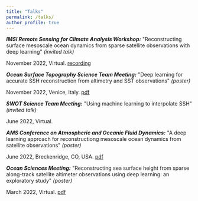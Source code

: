 ```yaml
---
title: "Talks"
permalink: /talks/
author_profile: true
---
```


***IMSI Remote Sensing for Climate Analysis Workshop:*** "Reconstructing surface mesoscale ocean dynamics from sparse satellite observations with deep learning" *(invited talk)*

November 2022, Virtual.
[recording](https://www.imsi.institute/activities/remote-sensing-for-climate-analysis/)

***Ocean Surface Topography Science Team Meeting:*** "Deep learning for accurate SSH reconstruction from altimetry and SST observations" *(poster)*

November 2022, Venice, Italy.
[pdf](https://drive.google.com/file/d/1c5vaGRO4kHFbUnPFVyCXvNFuZcSaWzwN/view?usp=sharing)

***SWOT Science Team Meeting:*** "Using machine learning to interpolate SSH" *(invited talk)*

June 2022, Virtual.

***AMS Conference on Atmospheric and Oceanic Fluid Dynamics:*** "A deep learning approach for reconstructiong mesoscale ocean dynamics from satellite observations" *(poster)*

June 2022, Breckenridge, CO, USA.
[pdf](https://drive.google.com/file/d/1kuliRx7G1-QXx5DOXx1sazlQIfrJ_1wQ/view?usp=sharing)

***Ocean Sciences Meeting:*** "Reconstructing sea surface height from sparse along-track satellite altimeter observations using deep learning: an exploratory study" *(poster)*

March 2022, Virtual.
[pdf](https://drive.google.com/file/d/1c9LcMSuLKlcDWd_jzdtFQUeRYkF5-Vie/view?usp=sharing)